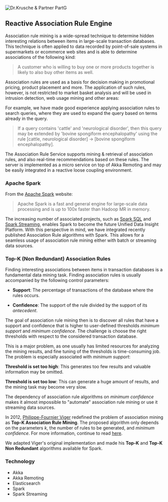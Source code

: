 ![Dr.Krusche & Partner PartG](https://raw.github.com/skrusche63/spark-elastic/master/images/dr-kruscheundpartner.png)

## Reactive Association Rule Engine

Association rule mining is a wide-spread technique to determine hidden interesting relations between items in large-scale 
transaction databases. This technique is often applied to data recorded by point-of-sale systems in supermarkets or ecommerce web sites and is able to determine associations of the following kind:

> A customer who is willing to buy one or more products together is likely to also buy other items as well.

Association rules are used as a basis for decision making in promotional pricing, product placement and more. The application of such rules, however, is not restricted to market basket analysis and will be used in intrusion detection, web usage mining and other areas: 

For example, we have made good experience applying association rules to search queries, where they are used to expand the query based on terms already in the query. 

> If a query contains 'cattle' and 'neurological disorder', then this query may be extended by 'bovine spongiform encephalopathy' using the rule [cattle, neurological disorder] -> [bovine spongiform encephalopathy].

The Association Rule Service supports mining & retrieval of association rules, and also real-time recommendations based on these rules. The server is implemented as a micro service on top of Akka Remoting and may be easily integrated in a reactive loose coupling environment.


### Apache Spark


From the [Apache Spark](https://spark.apache.org/) website:

> Apache Spark is a fast and general engine for large-scale data processing and is up to 100x faster than Hadoop MR in memory.

The increasing number of associated projects, such as [Spark SQL](https://spark.apache.org/sql/) and [Spark Streaming](https://spark.apache.org/streaming/), enables Spark to become the future  Unified Data Insight Platform. With this perspective in mind, we have integrated recently published Association Rule algorithms with Spark. This allows for a seamless usage of association rule mining either with batch or streaming data sources.

### Top-K (Non Redundant) Association Rules

Finding interesting associations between items in transaction databases is a fundamental data mining task. Finding association rules is 
usually accompanied by the following control parameters:

* **Support**: The percentage of transactions of the database where the rules occurs.

* **Confidence**: The support of the rule divided by the support of its *antecedent*.

The goal of association rule mining then is to discover all rules that have a support and confidence that is higher to user-defined thresholds 
*minimum support* and *minimum confidence*. The challenge is choose the right thresholds with respect to the considered transaction database.

This is a major problem, as one usually has limited resources for analyzing the mining results, and fine tuning of the thresholds is time-consuming job. The problem is especially associated with *minimum support*:

**Threshold is set too high**: 
This generates too few results and valuable information may be omitted.

**Threshold is set too low**: 
This can generate a huge amount of results, and the mining task may become very slow.

The dependency of association rule algorithms on *minimum confidence* makes it almost impossible to "automate" association rule mining or use it streaming data sources.

In 2012, [Philippe-Fournier Viger](http://www.philippe-fournier-viger.com/) redefined the problem of association mining as **Top-K Association Rule Mining**. The proposed algorithm only depends on the parameters *k*, the number of rules to be generated, and *minimum confidence*. For more information, continue to read [here](http://www.philippe-fournier-viger.com/spmf/top_k_non_redundant_association_rules.pdf).


We adapted Viger's original implementation and made his **Top-K** and **Top-K Non Redundant** algorithms available for Spark.

### Technology

* Akka
* Akka Remoting
* Elasticsearch
* Spark
* Spark Streaming

